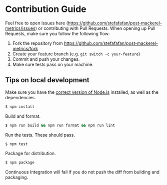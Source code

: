 # Contribution Guide

Feel free to open issues here (https://github.com/stefafafan/post-mackerel-metrics/issues) or contributing with Pull Requests.
When opening up Pull Requests, make sure you follow the following flow:

1. Fork the repository from https://github.com/stefafafan/post-mackerel-metrics/fork
1. Create your feature branch (e.g. `git switch -c your-feature`)
1. Commit and push your changes.
1. Make sure tests pass on your machine.

## Tips on local development

Make sure you have the [correct version of Node.js](https://github.com/stefafafan/post-mackerel-metrics/blob/main/.tool-versions) installed, as well as the dependencies.

```bash
$ npm install
```

Build and format.

```bash
$ npm run build && npm run format && npm run lint
```

Run the tests. These should pass.

```bash
$ npm test
```

Package for distribution.

```bash
$ npm package
```

Continuous Integration will fail if you do not push the diff from building and packaging.
